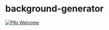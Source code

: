 # background-generator
[![PRs Welcome](https://img.shields.io/badge/PRs-welcome-brightgreen.svg?style=flat-square)](http://makeapullrequest.com)
